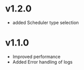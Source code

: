 # v1.2.0
- added Scheduler type selection

# v1.1.0
- Improved performance
- Added Error handling of logs